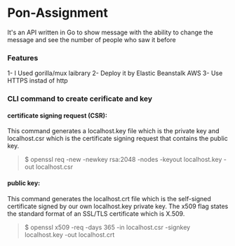 # Pon-Assignment
It's an API written in Go to show message with the ability to change the message 
and see the number of people who saw it before 

### Features
1- I Used gorilla/mux laibrary
2- Deploy it by Elastic Beanstalk AWS
3- Use HTTPS instad of http 

### CLI command to create cerificate and key 
#### certificate signing request (CSR):
 This command generates a localhost.key file which is the private key and localhost.csr
 which is the certificate signing request that contains the public key.
> $ openssl req  -new  -newkey rsa:2048  -nodes  -keyout localhost.key  -out localhost.csr

#### public key:
This command generates the localhost.crt file which is the self-signed certificate signed 
by our own localhost.key private key. The x509 flag states the standard format of an SSL/TLS certificate which is X.509.
> $ openssl  x509  -req  -days 365  -in localhost.csr  -signkey localhost.key  -out localhost.crt

